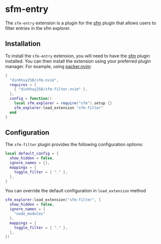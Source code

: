 # sfm-entry

The `sfm-entry` extension is a plugin for the [sfm](https://github.com/dinhhuy258/sfm.nvim) plugin that allows users to filter entries in the sfm explorer.

## Installation

To install the `sfm-entry` extension, you will need to have the [sfm](https://github.com/dinhhuy258/sfm.nvim) plugin installed. You can then install the extension using your preferred plugin manager. For example, using [packer.nvim](https://github.com/wbthomason/packer.nvim):

```lua
{
  "dinhhuy258/sfm.nvim",
  requires = {
    { "dinhhuy258/sfm-filter.nvim" },
  },
  config = function()
    local sfm_explorer = require("sfm").setup {}
    sfm_explorer:load_extension "sfm-filter"
  end
}
```

## Configuration

The `sfm-filter` plugin provides the following configuration options:

```lua
local default_config = {
  show_hidden = false,
  ignore_names = {},
  mappings = {
    toggle_filter = { "." },
  },
}
```

You can override the default configuration in `load_extension` method

```lua
sfm_explorer:load_extension("sfm-filter", {
  show_hidden = false,
  ignore_names = {
    "node_modules"
  },
  mappings = {
    toggle_filter = { "." },
  },
})
```
